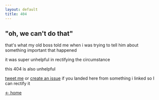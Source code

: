 ```yaml
---
layout: default
title: 404
---
```

## "oh, we can't do that"
that's what my old boss told me when i was trying to tell him about something important that happened

it was super unhelpful in rectifying the circumstance

this 404 is also unhelpful

[tweet me](https://twitter.com/thejanelively) or [create an issue](https://github.com/izzylively/izzylively.github.io/issues/new) if you landed here from something i linked so I can rectify it

[&larr; home](/)
